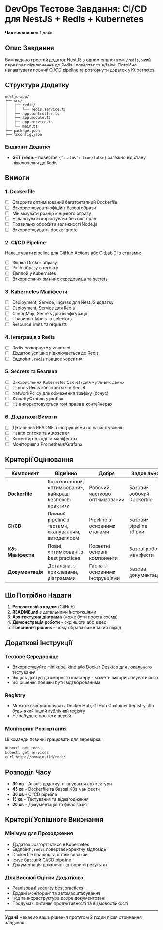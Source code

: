 # DevOps Тестове Завдання: CI/CD для NestJS + Redis + Kubernetes

**Час виконання:** 1 доба

## Опис Завдання

Вам надано простий додаток NestJS з одним ендпоінтом `/redis`, який перевіряє підключення до Redis і повертає true/false. Потрібно налаштувати повний CI/CD pipeline та розгорнути додаток у Kubernetes.

## Структура Додатку

```
nestjs-app/
├── src/
│   ├── redis/
│   │   └── redis.service.ts
│   ├── app.controller.ts
│   ├── app.module.ts
│   ├── app.service.ts
│   └── main.ts
├── package.json
├── tsconfig.json
```

### Ендпоінт Додатку

- **GET /redis** - повертає `{"status": true/false}` залежно від стану підключення до Redis

## Вимоги

### 1. Dockerfile

- [ ] Створити оптимізований багатоетапний Dockerfile
- [ ] Використовувати офіційні базові образи
- [ ] Мінімізувати розмір кінцевого образу
- [ ] Налаштувати користувача без root прав
- [ ] Правильно обробити залежності Node.js
- [ ] Використовувати .dockerignore

### 2. CI/CD Pipeline

Налаштувати pipeline для GitHub Actions або GitLab CI з етапами:

- [ ] Збірка Docker образу
- [ ] Push образу в registry
- [ ] Деплой у Kubernetes
- [ ] Використання змінних середовища та secrets

### 3. Kubernetes Маніфести

- [ ] Deployment, Service, Ingress для NestJS додатку
- [ ] Deployment, Service для Redis
- [ ] ConfigMap, Secrets для конфігурації
- [ ] Правильні labels та selectors
- [ ] Resource limits та requests

### 4. Інтеграція з Redis

- [ ] Redis розгорнуто у кластері
- [ ] Додаток успішно підключається до Redis
- [ ] Ендпоінт `/redis` працює коректно

### 5. Secrets та Безпека

- [ ] Використання Kubernetes Secrets для чутливих даних
- [ ] Пароль Redis зберігається в Secret
- [ ] NetworkPolicy для обмеження трафіку (бонус)
- [ ] SecurityContext у pod'ах
- [ ] Не використовуються root права в контейнерах

### 6. Додаткові Вимоги

- [ ] Детальний README з інструкціями по налаштуванню
- [ ] Health checks та Autoscaler
- [ ] Коментарі в коді та маніфестах
- [ ] Моніторинг з Prometheus/Grafana

## Критерії Оцінювання

| Компонент         | Відмінно                                                  | Добре                           | Задовільно                 | Незадовільно            |
| ----------------- | --------------------------------------------------------- | ------------------------------- | -------------------------- | ----------------------- |
| **Dockerfile**    | Багатоетапний, оптимізований, найкращі безпекові практики | Робочий, частково оптимізований | Базовий робочий Dockerfile | Не працює або відсутній |
| **CI/CD**         | Повний pipeline з тестами, скануванням, автодеплоєм       | Pipeline з основними етапами    | Базовий pipeline збірки    | Не працює               |
| **K8s Маніфести** | Повні, оптимізовані, з best practices                     | Коректні основні компоненти     | Базові робочі маніфести    | Не працює               |
| **Документація**  | Детальна, з прикладами, діаграмами                        | Гарна з основними інструкціями  | Базова документація        | Відсутня або неповна    |

## Що Потрібно Надати

1. **Репозиторій з кодом** (GitHub)
2. **README.md** з детальними інструкціями
3. **Архітектурна діаграма** (може бути проста схема)
4. **Демонстрація роботи** - скріншоти або відео
5. **Пояснення рішень** - чому обрали саме такий підхід

## Додаткові Інструкції

### Тестове Середовище

- Використовуйте minikube, kind або Docker Desktop для локального тестування
- Якщо є доступ до хмарного кластеру - можете використовувати його
- Всі рішення повинні бути відтворюваними

### Registry

- Можете використовувати Docker Hub, GitHub Container Registry або будь-який інший публічний registry
- Не забудьте про теги версій

### Моніторинг Розгортання

Ці команди повинні працювати для перевірки:

```bash
kubectl get pods
kubectl get services
curl http://domain.tld/redis
```

## Розподіл Часу

- **30 хв** - Аналіз додатку, планування архітектури
- **45 хв** - Dockerfile та базові K8s маніфести
- **30 хв** - CI/CD pipeline
- **15 хв** - Тестування та відлагодження
- **20 хв** - Документація та фіналізація

## Критерії Успішного Виконання

### Мінімум для Проходження

- Додаток розгортається в Kubernetes
- Ендпоінт `/redis` повертає коректну відповідь
- Dockerfile працює та оптимізований
- Існує базовий CI/CD pipeline
- Документація дозволяє відтворити результат

### Для Високої Оцінки Додатково

- Реалізовані security best practices
- Додані моніторинг та автомасштабування
- Код та інфраструктура добре документовані
- Продумані питання продуктивності та відмовостійкості

---

**Удачі!** Чекаємо ваше рішення протягом 2 годин після отримання завдання.

